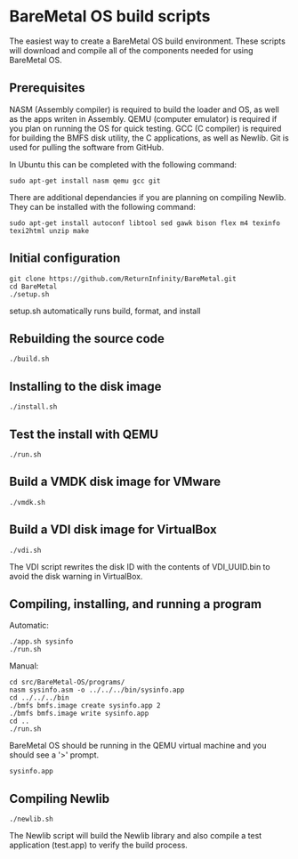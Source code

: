 BareMetal OS build scripts
==========================

The easiest way to create a BareMetal OS build environment. These scripts will download and compile all of the components needed for using BareMetal OS.


Prerequisites
-------------

NASM (Assembly compiler) is required to build the loader and OS, as well as the apps writen in Assembly. QEMU (computer emulator) is required if you plan on running the OS for quick testing. GCC (C compiler) is required for building the BMFS disk utility, the C applications, as well as Newlib. Git is used for pulling the software from GitHub.

In Ubuntu this can be completed with the following command:

	sudo apt-get install nasm qemu gcc git

There are additional dependancies if you are planning on compiling Newlib. They can be installed with the following command:

	sudo apt-get install autoconf libtool sed gawk bison flex m4 texinfo texi2html unzip make


Initial configuration
---------------------

	git clone https://github.com/ReturnInfinity/BareMetal.git
	cd BareMetal
	./setup.sh

setup.sh automatically runs build, format, and install


Rebuilding the source code
--------------------------

	./build.sh


Installing to the disk image
----------------------------

	./install.sh


Test the install with QEMU
--------------------------

	./run.sh


Build a VMDK disk image for VMware
----------------------------------

	./vmdk.sh


Build a VDI disk image for VirtualBox
-------------------------------------

	./vdi.sh

The VDI script rewrites the disk ID with the contents of VDI_UUID.bin to avoid the disk warning in VirtualBox.


Compiling, installing, and running a program
--------------------------------------------

Automatic:

	./app.sh sysinfo
	./run.sh

Manual:

	cd src/BareMetal-OS/programs/
	nasm sysinfo.asm -o ../../../bin/sysinfo.app
	cd ../../../bin
	./bmfs bmfs.image create sysinfo.app 2
	./bmfs bmfs.image write sysinfo.app
	cd ..
	./run.sh


BareMetal OS should be running in the QEMU virtual machine and you should see a '>' prompt.

	sysinfo.app


Compiling Newlib
----------------

	./newlib.sh

The Newlib script will build the Newlib library and also compile a test application (test.app) to verify the build process.

